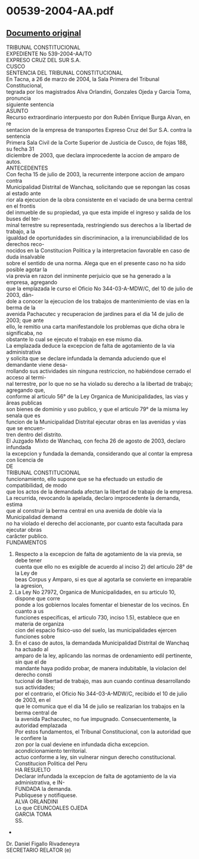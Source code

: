 
00539-2004-AA.pdf
=================
  
[Documento original](https://tc.gob.pe/jurisprudencia/2004/00539-2004-AA.pdf)  
---  
TRIBUNAL CONSTITUCIONAL  
EXPEDIENTE No 539-2004-AA/TO  
EXPRESO CRUZ DEL SUR S.A.  
CUSCO  
SENTENCIA DEL TRIBUNAL CONSTITUCIONAL  
En Tacna, a 26 de marzo de 2004, la Sala Primera del Tribunal Constitucional,  
tegrada por los magistrados Alva Orlandini, Gonzales Ojeda y Garcia Toma, pronuncia  
siguiente sentencia  
ASUNTO  
Recurso extraordinario interpuesto por don Rubén Enrique Burga Alvan, en re  
sentacion de la empresa de transportes Expreso Cruz del Sur S.A. contra la sentencia  
Primera Sala Civil de la Corte Superior de Justicia de Cusco, de fojas 188, su fecha 31  
diciembre de 2003, que declara improcedente la accion de amparo de autos.  
ANTECEDENTES  
Con fecha 15 de julio de 2003, la recurrente interpone accion de amparo contra  
Municipalidad Distrital de Wanchaq, solicitando que se repongan las cosas al estado ante  
rior ala ejecucion de la obra consistente en el vaciado de una berma central en el frontis  
del inmueble de su propiedad, ya que esta impide el ingreso y salida de los buses del ter-  
minal terrestre su representada, restringiendo sus derechos a la libertad de trabajo, a la  
igualdad de oportunidades sin discriminacion, a la irrenunciabilidad de los derechos reco-  
nocidos en la Constitucion Politica y la interpretacion favorable en caso de duda insalvable  
sobre el sentido de una norma. Alega que en el presente caso no ha sido posible agotar la  
via previa en razon del inminente perjuicio que se ha generado a la empresa, agregando  
que la emplazada le curso el Oficio No 344-03-A-MDW/C, del 10 de julio de 2003, dân-  
dole a conocer la ejecucion de los trabajos de mantenimiento de vias en la berma de la  
avenida Pachacutec y recuperacion de jardines para el dia 14 de julio de 2003; que ante  
ello, le remitio una carta manifestandole los problemas que dicha obra le significaba, no  
obstante lo cual se ejecuto el trabajo en ese mismo dia.  
La emplazada deduce la excepcion de falta de agotamiento de la via administrativa  
y solicita que se declare infundada la demanda aduciendo que el demandante viene desa-  
rrollando sus actividades sin ninguna restriccion, no habiéndose cerrado el acceso al termi-  
nal terrestre, por lo que no se ha violado su derecho a la libertad de trabajo; agregando que,  
conforme al articulo 56° de la Ley Organica de Municipalidades, las vias y âreas publicas  
son bienes de dominio y uso publico, y que el articulo 79° de la misma ley senala que es  
funcion de la Municipalidad Distrital ejecutar obras en las avenidas y vias que se encuen-  
tren dentro del distrito.  
El Juzgado Mixto de Wanchaq, con fecha 26 de agosto de 2003, declaro infundada  
la excepcion y fundada la demanda, considerando que al contar la empresa con licencia de  
DE  
TRIBUNAL CONSTITUCIONAL  
funcionamiento, ello supone que se ha efectuado un estudio de compatibilidad, de modo  
que los actos de la demandada afectan la libertad de trabajo de la empresa.  
La recurrida, revocando la apelada, declaro improcedente la demanda, estima  
que al construir la berma central en una avenida de doble via la Municipalidad demand  
no ha violado el derecho del accionante, por cuanto esta facultada para ejecutar obras  
carâcter publico.  
FUNDAMENTOS  
1. Respecto a la excepcion de falta de agotamiento de la via previa, se debe tener  
cuenta que ello no es exigible de acuerdo al inciso 2) del articulo 28° de la Ley de  
beas Corpus y Amparo, si es que al agotarla se convierte en irreparable la agresion,  
2. La Ley No 27972, Organica de Municipalidades, en su articulo 10, dispone que corre  
ponde a los gobiernos locales fomentar el bienestar de los vecinos. En cuanto a us  
funciones especificas, el articulo 730, inciso 1.5), establece que en materia de organiza  
cion del espacio fisico-uso del suelo, las municipalidades ejercen funciones sobre  
3. En el caso de autos, la demandada Municipalidad Distrital de Wanchaq ha actuado al  
amparo de la ley, aplicando las normas de ordenamiento edil pertinente, sin que el de  
mandante haya podido probar, de manera indubitable, la violacion del derecho consti  
tucional de libertad de trabajo, mas aun cuando continua desarrollando sus actividades;  
por el contrario, el Oficio No 344-03-A-MDW/C, recibido el 10 de julio de 2003, en el  
que le comunica que el dia 14 de julio se realizarian los trabajos en la berma central de  
la avenida Pachacutec, no fue impugnado. Consecuentemente, la autoridad emplazada  
Por estos fundamentos, el Tribunal Constitucional, con la autoridad que le confiere la  
zon por la cual deviene en infundada dicha excepcion.  
acondicionamiento territorial.  
actuo conforme a ley, sin vulnerar ningun derecho constitucional.  
Constitucion Politica del Peru  
HA RESUELTO  
Declarar infundada la excepcion de falta de agotamiento de la via administrativa, e IN-  
FUNDADA la demanda.  
Publiquese y notifiquese.  
ALVA ORLANDINI  
Lo que CEUNCOALES OJEDA  
GARCIA TOMA  
SS.  
-  
Dr. Daniel Figallo Rivadeneyra  
SECRETARIO RELATOR (e)